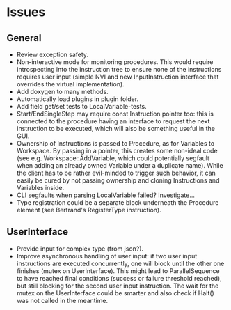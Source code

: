 # Issues

## General

* Review exception safety.
* Non-interactive mode for monitoring procedures. This would require introspecting into the instruction tree to ensure none of the instructions requires user input (simple NVI and new InputInstruction interface that overrides the virtual implementation).
* Add doxygen to many methods.
* Automatically load plugins in plugin folder.
* Add field get/set tests to LocalVariable-tests.
* Start/EndSingleStep may require const Instruction pointer too: this is connected to the procedure having an interface to request the next instruction to be executed, which will also be something useful in the GUI.
* Ownership of Instructions is passed to Procedure, as for Variables to Workspace. By passing in a pointer, this creates some non-ideal code (see e.g. Workspace::AddVariable, which could potentially segfault when adding an already owned Variable under a duplicate name). While the client has to be rather evil-minded to trigger such behavior, it can easily be cured by not passing ownership and cloning Instructions and Variables inside.
* CLI segfaults when parsing LocalVariable failed? Investigate...
* Type registration could be a separate block underneath the Procedure element (see Bertrand's RegisterType instruction).

## UserInterface

* Provide input for complex type (from json?).
* Improve asynchronous handling of user input: if two user input instructions are executed concurrently, one will block until the other one finishes (mutex on UserInterface). This might lead to ParallelSequence to have reached final conditions (success or failure threshold reached), but still blocking for the second user input instruction. The wait for the mutex on the UserInterface could be smarter and also check if Halt() was not called in the meantime.
